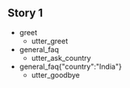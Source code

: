 ## Story 1
* greet
  - utter_greet
* general_faq
  - utter_ask_country
* general_faq{"country":"India"}
  - utter_goodbye
